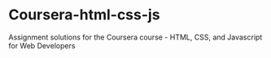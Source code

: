 # Coursera-html-css-js
Assignment solutions for the Coursera course - HTML, CSS, and Javascript for Web Developers
